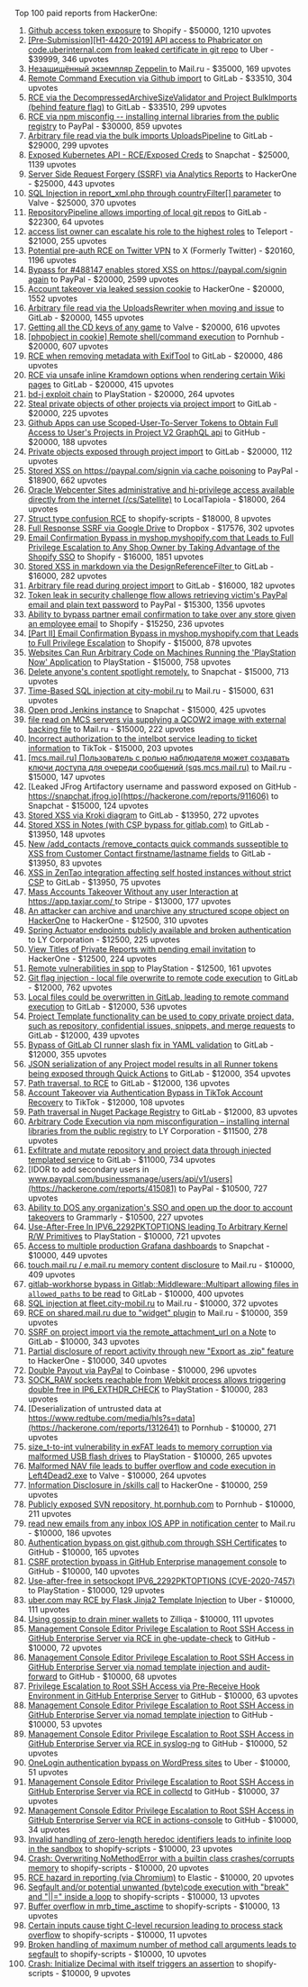 Top 100 paid reports from HackerOne:

1. [Github access token exposure](https://hackerone.com/reports/1087489) to Shopify - $50000, 1210 upvotes
2. [[Pre-Submission][H1-4420-2019] API access to Phabricator on code.uberinternal.com from leaked certificate in git repo](https://hackerone.com/reports/591813) to Uber - $39999, 346 upvotes
3. [Незащищённый экземпляр Zeppelin ](https://hackerone.com/reports/992564) to Mail.ru - $35000, 169 upvotes
4. [Remote Command Execution via Github import](https://hackerone.com/reports/1679624) to GitLab - $33510, 304 upvotes
5. [RCE via the DecompressedArchiveSizeValidator and Project BulkImports (behind feature flag)](https://hackerone.com/reports/1609965) to GitLab - $33510, 299 upvotes
6. [RCE via npm misconfig -- installing internal libraries from the public registry](https://hackerone.com/reports/925585) to PayPal - $30000, 859 upvotes
7. [Arbitrary file read  via the bulk imports UploadsPipeline](https://hackerone.com/reports/1439593) to GitLab - $29000, 299 upvotes
8. [Exposed Kubernetes API - RCE/Exposed Creds](https://hackerone.com/reports/455645) to Snapchat - $25000, 1139 upvotes
9. [Server Side Request Forgery (SSRF) via Analytics Reports](https://hackerone.com/reports/2262382) to HackerOne - $25000, 443 upvotes
10. [SQL Injection in report_xml.php through countryFilter[] parameter](https://hackerone.com/reports/383127) to Valve - $25000, 370 upvotes
11. [RepositoryPipeline allows importing of local git repos](https://hackerone.com/reports/1685822) to GitLab - $22300, 64 upvotes
12. [access list owner can escalate his role to the highest roles](https://hackerone.com/reports/2281075) to Teleport - $21000, 255 upvotes
13. [Potential pre-auth RCE on Twitter VPN](https://hackerone.com/reports/591295) to X (Formerly Twitter) - $20160, 1196 upvotes
14. [Bypass for #488147 enables stored XSS on https://paypal.com/signin again](https://hackerone.com/reports/510152) to PayPal - $20000, 2599 upvotes
15. [Account takeover via leaked session cookie](https://hackerone.com/reports/745324) to HackerOne - $20000, 1552 upvotes
16. [Arbitrary file read via the UploadsRewriter when moving and issue](https://hackerone.com/reports/827052) to GitLab - $20000, 1455 upvotes
17. [Getting all the CD keys of any game](https://hackerone.com/reports/391217) to Valve - $20000, 616 upvotes
18. [[phpobject in cookie] Remote shell/command execution](https://hackerone.com/reports/141956) to Pornhub - $20000, 607 upvotes
19. [RCE when removing metadata with ExifTool](https://hackerone.com/reports/1154542) to GitLab - $20000, 486 upvotes
20. [RCE via unsafe inline Kramdown options when rendering certain Wiki pages](https://hackerone.com/reports/1125425) to GitLab - $20000, 415 upvotes
21. [bd-j exploit chain](https://hackerone.com/reports/1379975) to PlayStation - $20000, 264 upvotes
22. [Steal private objects of other projects via project import](https://hackerone.com/reports/743953) to GitLab - $20000, 225 upvotes
23. [Github Apps can use Scoped-User-To-Server Tokens to Obtain Full Access to User's Projects in Project V2 GraphQL api](https://hackerone.com/reports/1711938) to GitHub - $20000, 188 upvotes
24. [Private objects exposed through project import](https://hackerone.com/reports/767770) to GitLab - $20000, 112 upvotes
25. [Stored XSS on https://paypal.com/signin via cache poisoning](https://hackerone.com/reports/488147) to PayPal - $18900, 662 upvotes
26. [Oracle Webcenter Sites administrative and hi-privilege access available directly from the internet (/cs/Satellite)](https://hackerone.com/reports/170532) to LocalTapiola - $18000, 264 upvotes
27. [Struct type confusion RCE](https://hackerone.com/reports/181879) to shopify-scripts - $18000, 8 upvotes
28. [Full Response SSRF via Google Drive](https://hackerone.com/reports/1406938) to Dropbox - $17576, 302 upvotes
29. [Email Confirmation Bypass in myshop.myshopify.com that Leads to Full Privilege Escalation to Any Shop Owner by Taking Advantage of the Shopify SSO](https://hackerone.com/reports/791775) to Shopify - $16000, 1851 upvotes
30. [Stored XSS in markdown via the DesignReferenceFilter ](https://hackerone.com/reports/1212067) to GitLab - $16000, 282 upvotes
31. [Arbitrary file read during project import](https://hackerone.com/reports/1132378) to GitLab - $16000, 182 upvotes
32. [Token leak in security challenge flow allows retrieving victim's PayPal email and plain text password](https://hackerone.com/reports/739737) to PayPal - $15300, 1356 upvotes
33. [Ability to bypass partner email confirmation to take over any store given an employee email](https://hackerone.com/reports/300305) to Shopify - $15250, 236 upvotes
34. [[Part II] Email Confirmation Bypass in myshop.myshopify.com that Leads to Full Privilege Escalation](https://hackerone.com/reports/796808) to Shopify - $15000, 878 upvotes
35. [Websites Can Run Arbitrary Code on Machines Running the 'PlayStation Now' Application](https://hackerone.com/reports/873614) to PlayStation - $15000, 758 upvotes
36. [Delete anyone's content spotlight remotely.](https://hackerone.com/reports/1819832) to Snapchat - $15000, 713 upvotes
37. [Time-Based SQL injection at city-mobil.ru](https://hackerone.com/reports/868436) to Mail.ru - $15000, 631 upvotes
38. [Open prod Jenkins instance](https://hackerone.com/reports/231460) to Snapchat - $15000, 425 upvotes
39. [file read on MCS servers via supplying a QCOW2 image with external backing file](https://hackerone.com/reports/1024899) to Mail.ru - $15000, 222 upvotes
40. [Incorrect authorization to the intelbot service leading to ticket information](https://hackerone.com/reports/1328546) to TikTok - $15000, 203 upvotes
41. [[mcs.mail.ru] Пользователь с ролью наблюдателя может создавать ключи доступа для очереди сообщений (sqs.mcs.mail.ru)](https://hackerone.com/reports/1177451) to Mail.ru - $15000, 147 upvotes
42. [Leaked JFrog Artifactory  username and password exposed on GitHub - https://snapchat.jfrog.io](https://hackerone.com/reports/911606) to Snapchat - $15000, 124 upvotes
43. [Stored XSS via Kroki diagram](https://hackerone.com/reports/1731349) to GitLab - $13950, 272 upvotes
44. [Stored XSS in Notes (with CSP bypass for gitlab.com)](https://hackerone.com/reports/1481207) to GitLab - $13950, 148 upvotes
45. [New /add_contacts /remove_contacts quick commands susseptible to XSS from Customer Contact firstname/lastname fields](https://hackerone.com/reports/1578400) to GitLab - $13950, 83 upvotes
46. [XSS in ZenTao integration affecting self hosted instances without strict CSP](https://hackerone.com/reports/1542510) to GitLab - $13950, 75 upvotes
47. [Mass Accounts Takeover Without any user Interaction  at https://app.taxjar.com/ ](https://hackerone.com/reports/1685970) to Stripe - $13000, 177 upvotes
48. [An attacker can archive and unarchive any structured scope object on HackerOne](https://hackerone.com/reports/1501611) to HackerOne - $12500, 310 upvotes
49. [Spring Actuator endpoints publicly available and broken authentication](https://hackerone.com/reports/838635) to LY Corporation - $12500, 225 upvotes
50. [View Titles of Private Reports with pending email invitation](https://hackerone.com/reports/2312029) to HackerOne - $12500, 224 upvotes
51. [Remote vulnerabilities in spp](https://hackerone.com/reports/2177925) to PlayStation - $12500, 161 upvotes
52. [Git flag injection - local file overwrite to remote code execution](https://hackerone.com/reports/658013) to GitLab - $12000, 762 upvotes
53. [Local files could be overwritten in GitLab, leading to remote command execution](https://hackerone.com/reports/587854) to GitLab - $12000, 536 upvotes
54. [Project Template functionality can be used to copy private project data, such as repository, confidential issues, snippets, and merge requests](https://hackerone.com/reports/689314) to GitLab - $12000, 439 upvotes
55. [Bypass of GitLab CI runner slash fix in YAML validation](https://hackerone.com/reports/409395) to GitLab - $12000, 355 upvotes
56. [JSON serialization of any Project model results in all Runner tokens being exposed through Quick Actions](https://hackerone.com/reports/509924) to GitLab - $12000, 354 upvotes
57. [Path traversal, to RCE](https://hackerone.com/reports/733072) to GitLab - $12000, 136 upvotes
58. [Account Takeover via Authentication Bypass in TikTok Account Recovery](https://hackerone.com/reports/2443228) to TikTok - $12000, 108 upvotes
59. [Path traversal in Nuget Package Registry](https://hackerone.com/reports/822262) to GitLab - $12000, 83 upvotes
60. [Arbitrary Code Execution via npm misconfiguration – installing internal libraries from the public registry](https://hackerone.com/reports/1043385) to LY Corporation - $11500, 278 upvotes
61. [Exfiltrate and mutate repository and project data through injected templated service](https://hackerone.com/reports/446585) to GitLab - $11000, 734 upvotes
62. [IDOR to add secondary users in www.paypal.com/businessmanage/users/api/v1/users](https://hackerone.com/reports/415081) to PayPal - $10500, 727 upvotes
63. [Ability to DOS any organization's SSO and open up the door to account takeovers](https://hackerone.com/reports/976603) to Grammarly - $10500, 227 upvotes
64. [Use-After-Free In IPV6_2292PKTOPTIONS leading To Arbitrary Kernel R/W Primitives](https://hackerone.com/reports/826026) to PlayStation - $10000, 721 upvotes
65. [Access to multiple production Grafana dashboards](https://hackerone.com/reports/663628) to Snapchat - $10000, 449 upvotes
66. [touch.mail.ru / e.mail.ru memory content disclosure](https://hackerone.com/reports/513236) to Mail.ru - $10000, 409 upvotes
67. [gitlab-workhorse bypass in Gitlab::Middleware::Multipart allowing files in `allowed_paths` to be read](https://hackerone.com/reports/850447) to GitLab - $10000, 400 upvotes
68. [SQL injection at fleet.city-mobil.ru](https://hackerone.com/reports/881901) to Mail.ru - $10000, 372 upvotes
69. [RCE on shared.mail.ru due to "widget" plugin](https://hackerone.com/reports/518637) to Mail.ru - $10000, 359 upvotes
70. [SSRF on project import via the remote_attachment_url on a Note](https://hackerone.com/reports/826361) to GitLab - $10000, 343 upvotes
71. [Partial disclosure of report activity through new "Export as .zip" feature](https://hackerone.com/reports/182358) to HackerOne - $10000, 340 upvotes
72. [Double Payout via PayPal](https://hackerone.com/reports/307239) to Coinbase - $10000, 296 upvotes
73. [SOCK_RAW sockets reachable from Webkit process allows triggering double free in IP6_EXTHDR_CHECK](https://hackerone.com/reports/943231) to PlayStation - $10000, 283 upvotes
74. [Deserialization of untrusted data at https://www.redtube.com/media/hls?s=data](https://hackerone.com/reports/1312641) to Pornhub - $10000, 271 upvotes
75. [size_t-to-int vulnerability in exFAT leads to memory corruption via malformed USB flash drives](https://hackerone.com/reports/1340942) to PlayStation - $10000, 265 upvotes
76. [Malformed NAV file leads to buffer overflow and code execution in Left4Dead2.exe](https://hackerone.com/reports/542180) to Valve - $10000, 264 upvotes
77. [Information Disclosure in /skills call](https://hackerone.com/reports/188719) to HackerOne - $10000, 259 upvotes
78. [Publicly exposed SVN repository, ht.pornhub.com](https://hackerone.com/reports/72243) to Pornhub - $10000, 211 upvotes
79. [read new emails from any inbox IOS APP in notification center](https://hackerone.com/reports/977212) to Mail.ru - $10000, 186 upvotes
80. [Authentication bypass on gist.github.com through SSH Certificates](https://hackerone.com/reports/1901040) to GitHub - $10000, 165 upvotes
81. [CSRF protection bypass in GitHub Enterprise management console](https://hackerone.com/reports/1497169) to GitHub - $10000, 140 upvotes
82. [Use-after-free in setsockopt IPV6_2292PKTOPTIONS (CVE-2020-7457)](https://hackerone.com/reports/1441103) to PlayStation - $10000, 129 upvotes
83. [uber.com may RCE by Flask Jinja2 Template Injection](https://hackerone.com/reports/125980) to Uber - $10000, 111 upvotes
84. [Using gossip to drain miner wallets](https://hackerone.com/reports/1058879) to Zilliqa - $10000, 111 upvotes
85. [Management Console Editor Privilege Escalation to Root SSH Access in GitHub Enterprise Server via RCE in ghe-update-check](https://hackerone.com/reports/2325023) to GitHub - $10000, 72 upvotes
86. [Management Console Editor Privilege Escalation to Root SSH Access in GitHub Enterprise Server via nomad template injection and audit-forward](https://hackerone.com/reports/2332623) to GitHub - $10000, 68 upvotes
87. [Privilege Escalation to Root SSH Access via Pre-Receive Hook Environment in GitHub Enterprise Server](https://hackerone.com/reports/2336236) to GitHub - $10000, 63 upvotes
88. [Management Console Editor Privilege Escalation to Root SSH Access in GitHub Enterprise Server via nomad template injection](https://hackerone.com/reports/2332551) to GitHub - $10000, 53 upvotes
89. [Management Console Editor Privilege Escalation to Root SSH Access in GitHub Enterprise Server via RCE in syslog-ng](https://hackerone.com/reports/2329466) to GitHub - $10000, 52 upvotes
90. [OneLogin authentication bypass on WordPress sites](https://hackerone.com/reports/136169) to Uber - $10000, 51 upvotes
91. [Management Console Editor Privilege Escalation to Root SSH Access in GitHub Enterprise Server via RCE in collectd](https://hackerone.com/reports/2329547) to GitHub - $10000, 37 upvotes
92. [Management Console Editor Privilege Escalation to Root SSH Access in GitHub Enterprise Server via RCE in actions-console](https://hackerone.com/reports/2323292) to GitHub - $10000, 34 upvotes
93. [Invalid handling of zero-length heredoc identifiers leads to infinite loop in the sandbox](https://hackerone.com/reports/187305) to shopify-scripts - $10000, 23 upvotes
94. [Crash: Overwriting NoMethodError with a builtin class crashes/corrupts memory](https://hackerone.com/reports/186723) to shopify-scripts - $10000, 20 upvotes
95. [RCE hazard in reporting (via Chromium)](https://hackerone.com/reports/1168765) to Elastic - $10000, 20 upvotes
96. [Segfault and/or potential unwanted (byte)code execution with "break" and "||=" inside a loop](https://hackerone.com/reports/183356) to shopify-scripts - $10000, 13 upvotes
97. [Buffer overflow in mrb_time_asctime](https://hackerone.com/reports/188326) to shopify-scripts - $10000, 13 upvotes
98. [Certain inputs cause tight C-level recursion leading to process stack overflow](https://hackerone.com/reports/189633) to shopify-scripts - $10000, 11 upvotes
99. [Broken handling of maximum number of method call arguments leads to segfault](https://hackerone.com/reports/182484) to shopify-scripts - $10000, 10 upvotes
100. [Crash: Initialize Decimal with itself triggers an assertion](https://hackerone.com/reports/185775) to shopify-scripts - $10000, 9 upvotes
